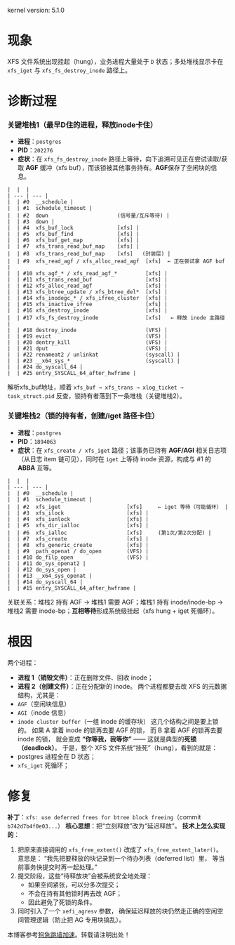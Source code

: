 kernel version: 5.1.0

# 现象

XFS 文件系统出现挂起（hung），业务进程大量处于 `D` 状态；多处堆栈显示卡在 `xfs_iget` 与 `xfs_fs_destroy_inode` 路径上。

# 诊断过程

### 关键堆栈1（最早D住的进程，释放inode卡住）

* **进程**：`postgres`
* **PID**：`202276`
* **症状**：在 `xfs_fs_destroy_inode` 路径上等待，向下追溯可见正在尝试读取/获取 **AGF** 缓冲（xfs buf），而该锁被其他事务持有。**AGF**保存了空闲块的信息。

```
|  |  |
| --- | --- |
|  | #0  __schedule |
|  | #1  schedule_timeout |
|  | #2  down                      (信号量/互斥等待) |
|  | #3  down |
|  | #4  xfs_buf_lock              [xfs] |
|  | #5  xfs_buf_find              [xfs] |
|  | #6  xfs_buf_get_map           [xfs] |
|  | #7  xfs_trans_read_buf_map    [xfs] |
|  | #8  xfs_trans_read_buf_map    [xfs]   (封装层) |
|  | #9  xfs_read_agf / xfs_alloc_read_agf  [xfs]  ← 正在尝试拿 AGF buf |
|  | #10 xfs_agf_* / xfs_read_agf_*         [xfs] |
|  | #11 xfs_trans_read_buf                 [xfs] |
|  | #12 xfs_alloc_read_agf                 [xfs] |
|  | #13 xfs_btree_update / xfs_btree_del*  [xfs] |
|  | #14 xfs_inodegc_* / xfs_ifree_cluster  [xfs] |
|  | #15 xfs_inactive_ifree                 [xfs] |
|  | #16 xfs_destroy_inode                  [xfs] |
|  | #17 xfs_fs_destroy_inode               [xfs]   ← 释放 inode 主路径 |
|  | #18 destroy_inode                      (VFS) |
|  | #19 evict                              (VFS) |
|  | #20 dentry_kill                        (VFS) |
|  | #21 dput                               (VFS) |
|  | #22 renameat2 / unlinkat               (syscall) |
|  | #23 __x64_sys_*                        (syscall) |
|  | #24 do_syscall_64 |
|  | #25 entry_SYSCALL_64_after_hwframe |
```

解析xfs\_buf地址，顺着 `xfs_buf → xfs_trans → xlog_ticket → task_struct.pid` 反查，锁持有者落到下一条堆栈（关键堆栈2）。

### 关键堆栈2（锁的持有者，创建/iget 路径卡住）

* **进程**：`postgres`
* **PID**：`1894063`
* **症状**：在 `xfs_create / xfs_iget` 路径；该事务已持有 **AGF/AGI** 相关日志项（从日志 item 链可见），同时在 `iget` 上等待 inode 资源，构成与 #1 的 **ABBA** 互等。

```
|  |  |
| --- | --- |
|  | #0  __schedule |
|  | #1  schedule_timeout |
|  | #2  xfs_iget                     [xfs]     ← iget 等待（可能循环） |
|  | #3  xfs_ilock                    [xfs] |
|  | #4  xfs_iunlock                  [xfs] |
|  | #5  xfs_dir_ialloc               [xfs] |
|  | #6  xfs_ialloc                   [xfs]     (第1次/第2次分配) |
|  | #7  xfs_create                   [xfs] |
|  | #8  xfs_generic_create           [xfs] |
|  | #9  path_openat / do_open        (VFS) |
|  | #10 do_filp_open                 (VFS) |
|  | #11 do_sys_openat2 |
|  | #12 do_sys_open |
|  | #13 __x64_sys_openat |
|  | #14 do_syscall_64 |
|  | #15 entry_SYSCALL_64_after_hwframe |
```

关联关系：堆栈2 持有 AGF → 堆栈1 需要 AGF；堆栈1 持有 inode/inode-bp → 堆栈2 需要 inode-bp；**互相等待**形成系统级挂起（xfs hung + iget 死循环）。

# 根因

两个进程：

* **进程 1（销毁文件）**：正在删除文件、回收 inode；
* **进程 2（创建文件）**：正在分配新的 inode。
  两个进程都要去改 XFS 的元数据结构，尤其是：
* `AGF`（空闲块信息）
* `AGI`（inode 信息）
* `inode cluster buffer`（一组 inode 的缓存块）
  这几个结构之间是要上锁的。 如果 A 拿着 inode 的锁再去要 AGF 的锁， 而 B 拿着 AGF 的锁再去要 inode 的锁， 就会变成 **“你等我，我等你”** —— 这就是典型的**死锁（deadlock）**。
  于是，整个 XFS 文件系统“挂死”（hung），看到的就是：
* postgres 进程全在 D 状态；
* `xfs_iget` 死循环；

# 修复

**补丁**：`xfs: use deferred frees for btree block freeing`（commit `b742d7b4f0e03...`）
**核心思想**：把“立刻释放”改为“延迟释放”。
**技术上怎么实现的**：

1. 把原来直接调用的
   `xfs_free_extent()` 改成了 `xfs_free_extent_later()`。
   意思是： “我先把要释放的块记录到一个待办列表（deferred list）里， 等当前事务快提交时再一起处理。”
2. 提交阶段，这些“待释放块”会被系统安全地处理：
   * 如果空间紧张，可以分多次提交；
   * 不会在持有其他锁时再去改 AGF；
   * 因此避免了死锁的条件。
3. 同时引入了一个 `xefi_agresv` 参数，
   确保延迟释放的块仍然走正确的空闲空间管理逻辑（防止把 AG 专用块搞乱）。

本博客参考[狗急跳墙加速](https://goujijs.com)。转载请注明出处！
